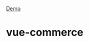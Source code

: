 <a href="https://stupefied-einstein-f329c0.netlify.app/#/" target="_blank">Demo</a>
# vue-commerce


